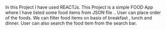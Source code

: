In this Project I have used REACTJs. 
This Project is a simple FOOD App where I have listed some food items from JSON file ..
User can place order of the foods.
We can filter food items on basis of breakfast , lunch and dinner.
User can also search the food item from the search bar.

